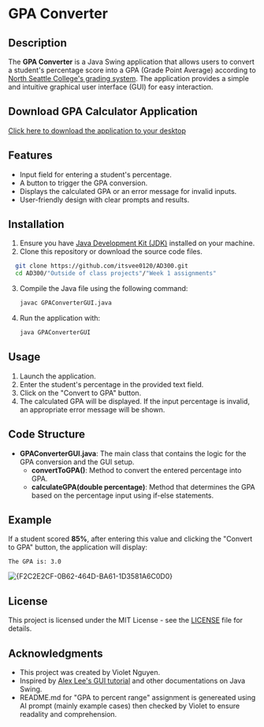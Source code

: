 
# GPA Converter

## Description

The **GPA Converter** is a Java Swing application that allows users to convert a student's percentage score into a GPA (Grade Point Average) according to [North Seattle College's grading system](https://northseattle.edu/college-high-school/grading-information). The application provides a simple and intuitive graphical user interface (GUI) for easy interaction.

## Download GPA Calculator Application
[Click here to download the application to your desktop](https://drive.google.com/file/d/148diyhQW02SSlwmeQlzNN-Oq4GayaA3W/view?usp=drive_link)

## Features

- Input field for entering a student's percentage.
- A button to trigger the GPA conversion.
- Displays the calculated GPA or an error message for invalid inputs.
- User-friendly design with clear prompts and results.

## Installation

1. Ensure you have [Java Development Kit (JDK)](https://www.oracle.com/java/technologies/javase-jdk11-downloads.html) installed on your machine.
2. Clone this repository or download the source code files.

 ```bash
   git clone https://github.com/itsvee0120/AD300.git
   cd AD300/"Outside of class projects"/"Week 1 assignments"
```


3. Compile the Java file using the following command:

   ```bash
   javac GPAConverterGUI.java
   ```

4. Run the application with:

   ```bash
   java GPAConverterGUI
   ```

## Usage

1. Launch the application.
2. Enter the student's percentage in the provided text field.
3. Click on the "Convert to GPA" button.
4. The calculated GPA will be displayed. If the input percentage is invalid, an appropriate error message will be shown.

## Code Structure

- **GPAConverterGUI.java**: The main class that contains the logic for the GPA conversion and the GUI setup.
  - **convertToGPA()**: Method to convert the entered percentage into GPA.
  - **calculateGPA(double percentage)**: Method that determines the GPA based on the percentage input using if-else statements.

## Example

If a student scored **85%**, after entering this value and clicking the "Convert to GPA" button, the application will display:

```
The GPA is: 3.0
```
![{F2C2E2CF-0B62-464D-BA61-1D3581A6C0D0}](https://github.com/user-attachments/assets/b0774ead-e329-41da-8c44-495d7536dc41)



## License

This project is licensed under the MIT License - see the [LICENSE](LICENSE) file for details.

## Acknowledgments

- This project was created by Violet Nguyen.
- Inspired by [Alex Lee's GUI tutorial](https://www.youtube.com/watch?v=5o3fMLPY7qY.) and other documentations on Java Swing.
- README.md for "GPA to percent range" assignment is genereated using AI prompt (mainly example cases) then checked by Violet to
  ensure readality and comprehension.

